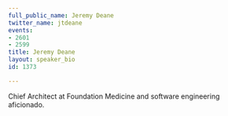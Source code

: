 ```yaml
---
full_public_name: Jeremy Deane
twitter_name: jtdeane
events:
- 2601
- 2599
title: Jeremy Deane
layout: speaker_bio
id: 1373

---
```

Chief Architect at Foundation Medicine and software engineering aficionado.